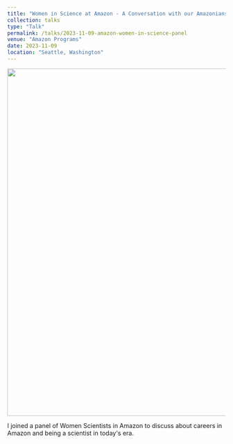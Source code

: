 ```yaml
---
title: "Women in Science at Amazon - A Conversation with our Amazonians"
collection: talks
type: "Talk"
permalink: /talks/2023-11-09-amazon-women-in-science-panel
venue: "Amazon Programs"
date: 2023-11-09
location: "Seattle, Washington"
---
```



<img src='https://tanfiona.github.io/images/events/2023_Amazon_WomenInScience_Panel.jpg' width=800>

I joined a panel of Women Scientists in Amazon to discuss about careers in Amazon and being a scientist in today&apos;s era.
